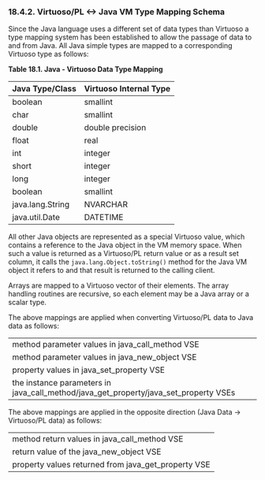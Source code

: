 <div id="virtpljvmtypemapp" class="section">

<div class="titlepage">

<div>

<div>

### 18.4.2. Virtuoso/PL \<-\> Java VM Type Mapping Schema

</div>

</div>

</div>

Since the Java language uses a different set of data types than Virtuoso
a type mapping system has been established to allow the passage of data
to and from Java. All Java simple types are mapped to a corresponding
Virtuoso type as follows:

<div id="id64706" class="table">

**Table 18.1. Java - Virtuoso Data Type Mapping**

<div class="table-contents">

| Java Type/Class  | Virtuoso Internal Type |
|------------------|------------------------|
| boolean          | smallint               |
| char             | smallint               |
| double           | double precision       |
| float            | real                   |
| int              | integer                |
| short            | integer                |
| long             | integer                |
| boolean          | smallint               |
| java.lang.String | NVARCHAR               |
| java.util.Date   | DATETIME               |

</div>

</div>

  

All other Java objects are represented as a special Virtuoso value,
which contains a reference to the Java object in the VM memory space.
When such a value is returned as a Virtuoso/PL return value or as a
result set column, it calls the `java.lang.Object.toString()` method for
the Java VM object it refers to and that result is returned to the
calling client.

Arrays are mapped to a Virtuoso vector of their elements. The array
handling routines are recursive, so each element may be a Java array or
a scalar type.

The above mappings are applied when converting Virtuoso/PL data to Java
data as follows:

|                                                                                      |
|--------------------------------------------------------------------------------------|
| method parameter values in java_call_method VSE                                      |
| method parameter values in java_new_object VSE                                       |
| property values in java_set_property VSE                                             |
| the instance parameters in java_call_method/java_get_property/java_set_property VSEs |

The above mappings are applied in the opposite direction (Java Data -\>
Virtuoso/PL data) as follows:

|                                                     |
|-----------------------------------------------------|
| method return values in java_call_method VSE        |
| return value of the java_new_object VSE             |
| property values returned from java_get_property VSE |

</div>
